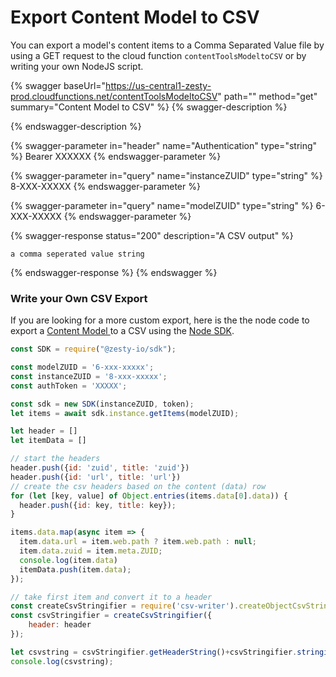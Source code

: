# Export Content Model to CSV

You can export a model's content items to a Comma Separated Value file by using a GET request to the  cloud function  `contentToolsModeltoCSV` or by writing your own NodeJS script.

{% swagger baseUrl="https://us-central1-zesty-prod.cloudfunctions.net/contentToolsModeltoCSV" path="" method="get" summary="Content Model to CSV" %}
{% swagger-description %}

{% endswagger-description %}

{% swagger-parameter in="header" name="Authentication" type="string" %}
Bearer XXXXXX
{% endswagger-parameter %}

{% swagger-parameter in="query" name="instanceZUID" type="string" %}
8-XXX-XXXXX
{% endswagger-parameter %}

{% swagger-parameter in="query" name="modelZUID" type="string" %}
6-XXX-XXXXX
{% endswagger-parameter %}

{% swagger-response status="200" description="A CSV output" %}
```
a comma seperated value string    
```
{% endswagger-response %}
{% endswagger %}

### Write your Own CSV Export

If you are looking for a more custom export, here is the the node code to export a [Content Model ](../../manager-ui/schema/content-models.md)to a CSV using the [Node SDK](../../../tools/guides/node-sdk/).

```javascript
const SDK = require("@zesty-io/sdk");

const modelZUID = '6-xxx-xxxxx';
const instanceZUID = '8-xxx-xxxxx';  
const authToken = 'XXXXX';

const sdk = new SDK(instanceZUID, token);  
let items = await sdk.instance.getItems(modelZUID);

let header = []
let itemData = []

// start the headers
header.push({id: 'zuid', title: 'zuid'})
header.push({id: 'url', title: 'url'})
// create the csv headers based on the content (data) row
for (let [key, value] of Object.entries(items.data[0].data)) {
  header.push({id: key, title: key});
}

items.data.map(async item => {
  item.data.url = item.web.path ? item.web.path : null;
  item.data.zuid = item.meta.ZUID;
  console.log(item.data)
  itemData.push(item.data);
});

// take first item and convert it to a header
const createCsvStringifier = require('csv-writer').createObjectCsvStringifier;
const csvStringifier = createCsvStringifier({
    header: header
});

let csvstring = csvStringifier.getHeaderString()+csvStringifier.stringifyRecords(itemData);
console.log(csvstring);
```
